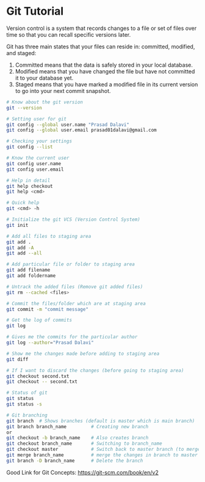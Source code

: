# Git Tutorial
Version control is a system that records changes to a file or set of files over time so that you can recall specific versions later.

 Git has three main states that your files can reside in: committed, modified, and staged:
 1. Committed means that the data is safely stored in your local database.
 2. Modified means that you have changed the file but have not committed it to your database yet.
 3. Staged means that you have marked a modified file in its current version to go into your next commit snapshot.


``` bash
# Know about the git version
git --version

# Setting user for git
git config --global user.name "Prasad Dalavi"
git config --global user.email prasad01dalavi@gmail.com

# Checking your settings
git config --list

# Know the current user
git config user.name
git config user.email

# Help in detail
git help checkout
git help <cmd>

# Quick help
git <cmd> -h

# Initialize the git VCS (Version Control System) 
git init

# Add all files to staging area
git add . 
git add -A
git add --all

# Add particular file or folder to staging area
git add filename
git add foldername

# Untrack the added files (Remove git added files)
git rm --cached <files>

# Commit the files/folder which are at staging area
git commit -m "commit message"

# Get the log of commits 
git log

# Gives me the commits for the particular author
git log --author="Prasad Dalavi"

# Show me the changes made before adding to staging area 
git diff

# If I want to discard the changes (before going to staging area)
git checkout second.txt
git checkout -- second.txt

# Status of git
git status
git status -s

# Git branching 
git branch  # Shows branches (default is master which is main branch)
git branch branch_name         # Creating new branch
or
git checkout -b branch_name    # Also creates branch
git checkout branch_name       # Switching to branch_name
git checkout master            # Switch back to master branch (to merge other branches)
git merge branch_name          # merge the changes in branch to master branch
git branch -D branch_name      # Delete the branch


```
Good Link for Git Concepts:
https://git-scm.com/book/en/v2

